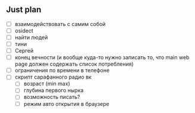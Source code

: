 ## Just plan
- [ ] взаимодействовать с самим собой
- [ ] osidect
- [ ] найти людей 
- [ ] тини
- [ ] Сергей
- [ ] конец вечности (и вообще куда-то нужно записать то, что main web page должен содержать список потребления)
- [ ] ограничения по времени в телефоне 
- [ ] скрипт сарафанного радио вк
	- [ ] возраст (min max)
	- [ ] глубина первого нырка
	- [ ] возможность писать? 
	- [ ] режим авто открытия в браузере
